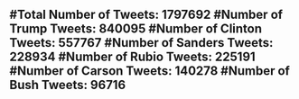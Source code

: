 #Total Number of Tweets: 1797692 
#Number of Trump Tweets: 840095
#Number of Clinton Tweets: 557767
#Number of Sanders Tweets: 228934
#Number of Rubio Tweets: 225191
#Number of Carson Tweets: 140278
#Number of Bush Tweets: 96716
---
